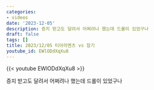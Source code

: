 ```yaml
---
categories:
- videos
date: '2023-12-05'
description: 증지 받고도 달려서 어쩌려나 했는데 드롤이 있었구나
draft: false
tags: []
title: 2023/12/05 티아라멘츠 vs 참기
youtube_id: EWlODdXqXu8
---
```



{{< youtube EWlODdXqXu8 >}}

증지 받고도 달려서 어쩌려나 했는데 드롤이 있었구나